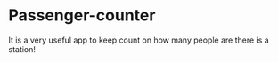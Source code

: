 # Passenger-counter
It is a very useful app to keep count on how many people are there is a station!
